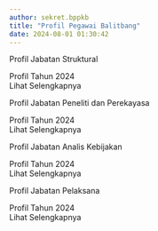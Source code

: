 ```yaml
---
author: sekret.bppkb
title: "Profil Pegawai Balitbang"
date: 2024-08-01 01:30:42
---
```


<div class="flex flex-wrap justify-start gap-12">
    <div class="w-64 bg-white border border-gray-300 rounded-lg overflow-hidden shadow-lg m-2 flex flex-col">
        <div class="flex items-center justify-center w-full h-48 bg-gray-200">
            <i class="fas fa-file-pdf fa-5x text-red-600"></i>
        </div>
        <div class="p-4 bg-green-600 text-white flex-grow">
            <p class="text-lg font-semibold">
                Profil Jabatan Struktural
            </p>
            <div class="flex items-center mt-2">
                <i class="fas fa-file-alt mr-2"></i>
                <span class="text-xs">Profil Tahun 2024</span>
            </div>
        </div>
        <a class="block p-4 bg-green-700 text-white text-center hover:bg-green-800 mt-auto no-underline" href="https://drive.google.com/file/d/1tivkEuV0SD6LkeTgeOuZPHUT4oo057bf/view?usp=sharing" target="_blank" style="text-decoration: none;">
            <span class="text-sm font-semibold text-white">
                Lihat Selengkapnya
                <i class="fas fa-arrow-right"></i>
            </span>
        </a>
    </div>
    <div class="w-64 bg-white border border-gray-300 rounded-lg overflow-hidden shadow-lg m-2 flex flex-col">
        <div class="flex items-center justify-center w-full h-48 bg-gray-200">
            <i class="fas fa-file-pdf fa-5x text-red-600"></i>
        </div>
        <div class="p-4 bg-green-600 text-white flex-grow">
            <p class="text-lg font-semibold">
                Profil Jabatan Peneliti dan Perekayasa
            </p>
            <div class="flex items-center mt-2">
                <i class="fas fa-file-alt mr-2"></i>
                <span class="text-xs">Profil Tahun 2024</span>
            </div>
        </div>
        <a class="block p-4 bg-green-700 text-white text-center hover:bg-green-800 mt-auto no-underline" href="https://drive.google.com/file/d/1GoavBifpzqUWgKpr7a2ZRCT6At84MRCT/view?usp=sharing" target="_blank" style="text-decoration: none;">
            <span class="text-sm font-semibold text-white">
                Lihat Selengkapnya
                <i class="fas fa-arrow-right"></i>
            </span>
        </a>
    </div>
    <div class="w-64 bg-white border border-gray-300 rounded-lg overflow-hidden shadow-lg m-2 flex flex-col">
        <div class="flex items-center justify-center w-full h-48 bg-gray-200">
            <i class="fas fa-file-pdf fa-5x text-red-600"></i>
        </div>
        <div class="p-4 bg-green-600 text-white flex-grow">
            <p class="text-lg font-semibold">
                Profil Jabatan Analis Kebijakan
            </p>
            <div class="flex items-center mt-2">
                <i class="fas fa-file-alt mr-2"></i>
                <span class="text-xs">Profil Tahun 2024</span>
            </div>
        </div>
        <a class="block p-4 bg-green-700 text-white text-center hover:bg-green-800 mt-auto no-underline" href="https://drive.google.com/file/d/1W7qJApSlopv-MBUSbdAt9c5Ahs4rUyq1/view?usp=sharing" target="_blank" style="text-decoration: none;">
            <span class="text-sm font-semibold text-white">
                Lihat Selengkapnya
                <i class="fas fa-arrow-right"></i>
            </span>
        </a>
    </div>
    <div class="w-64 bg-white border border-gray-300 rounded-lg overflow-hidden shadow-lg m-2 flex flex-col">
        <div class="flex items-center justify-center w-full h-48 bg-gray-200">
            <i class="fas fa-file-pdf fa-5x text-red-600"></i>
        </div>
        <div class="p-4 bg-green-600 text-white flex-grow">
            <p class="text-lg font-semibold">
                Profil Jabatan Pelaksana
            </p>
            <div class="flex items-center mt-2">
                <i class="fas fa-file-alt mr-2"></i>
                <span class="text-xs">Profil Tahun 2024</span>
            </div>
        </div>
        <a class="block p-4 bg-green-700 text-white text-center hover:bg-green-800 mt-auto no-underline" href="https://drive.google.com/file/d/19cc7PRZv2m8m7LmGdBDCROq2MY2ER8aZ/view?usp=sharing" target="_blank" style="text-decoration: none;">
            <span class="text-sm font-semibold text-white">
                Lihat Selengkapnya
                <i class="fas fa-arrow-right"></i>
            </span>
        </a>
    </div>
</div>
